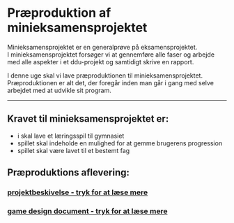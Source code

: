<h1> Præproduktion af minieksamensprojektet </h1>

Minieksamensprojektet er en generalprøve på eksamensprojektet.      
I minieksamensprojektet forsøger vi at gennemføre alle faser og arbejde med alle aspekter i et ddu-projekt og samtidigt skrive en rapport.    

I denne uge skal vi lave præproduktionen til minieksamensprojektet.    
Præproduktionen er alt det, der foregår inden man går i gang med selve arbejdet med at udvikle sit program.   

-----------------------------------------------------------------------------------------------------------

## Kravet til minieksamensprojektet er: 

- i skal lave et læringsspil til gymnasiet 
- spillet skal indeholde en mulighed for at gemme brugerens progression
- spillet skal være lavet til et bestemt fag

## Præproduktions aflevering:

### [projektbeskivelse - tryk for at læse mere](projektbeskrivelse/projektbeskrivelsen.md)

### [game design document - tryk for at læse mere]()





